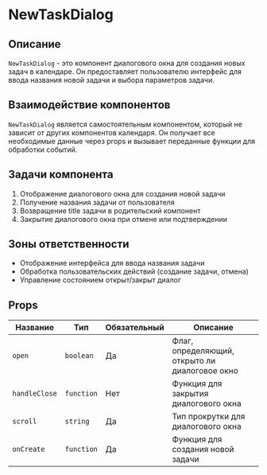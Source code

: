 # NewTaskDialog

## Описание

`NewTaskDialog` - это компонент диалогового окна для создания новых задач в календаре. Он предоставляет пользователю интерфейс для ввода названия новой задачи и выбора параметров задачи.

## Взаимодействие компонентов

`NewTaskDialog` является самостоятельным компонентом, который не зависит от других компонентов календаря. Он получает все необходимые данные через props и вызывает переданные функции для обработки событий.

## Задачи компонента

1. Отображение диалогового окна для создания новой задачи
2. Получение названия задачи от пользователя
3. Возвращение title задачи в родительский компонент
4. Закрытие диалогового окна при отмене или подтверждении

## Зоны ответственности

- Отображение интерфейса для ввода названия задачи
- Обработка пользовательских действий (создание задачи, отмена)
- Управление состоянием открыт/закрыт диалог

## Props

| Название | Тип | Обязательный | Описание |
|----------|-----|-------------|----------|
| `open` | `boolean` | Да | Флаг, определяющий, открыто ли диалоговое окно |
| `handleClose` | `function` | Нет | Функция для закрытия диалогового окна |
| `scroll` | `string` | Да | Тип прокрутки для диалогового окна |
| `onCreate` | `function` | Да | Функция для создания новой задачи |